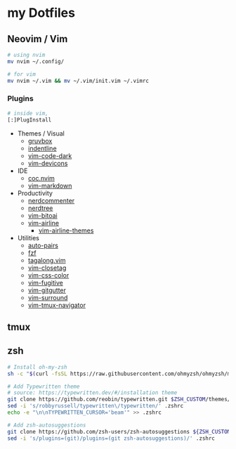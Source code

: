 # my Dotfiles

## Neovim / Vim

```sh
# using nvim
mv nvim ~/.config/

# for vim
mv nvim ~/.vim && mv ~/.vim/init.vim ~/.vimrc
```

### Plugins

```sh
# inside vim,
[:]PlugInstall
```

- Themes / Visual
  - [gruvbox](https://github.com/morhetz/gruvbox)
  - [indentline](https://github.com/yggdroot/indentline)
  - [vim-code-dark](https://github.com/tomasiser/vim-code-dark)
  - [vim-devicons](https://github.com/ryanoasis/vim-devicons)
- IDE
  - [coc.nvim](https://github.com/neoclide/coc.nvim)
  - [vim-markdown](https://github.com/preservim/vim-markdown)
- Productivity
  - [nerdcommenter](https://github.com/preservim/nerdcommenter)
  - [nerdtree](https://github.com/preservim/nerdtree)
  - [vim-bitoai](https://github.com/zhenyangze/vim-bitoai)
  - [vim-airline](https://github.com/vim-airline/vim-airline)
    - [vim-airline-themes](https://github.com/vim-airline/vim-airline-themes)
- Utilities
  - [auto-pairs](https://github.com/jiangmiao/auto-pairs)
  - [fzf](https://github.com/junegunn/fzf)
  - [tagalong.vim](https://github.com/AndrewRadev/tagalong.vim)
  - [vim-closetag](https://github.com/alvan/vim-closetag)
  - [vim-css-color](https://github.com/ap/vim-css-color)
  - [vim-fugitive](https://github.com/tpope/vim-fugitive)
  - [vim-gitgutter](https://github.com/airblade/vim-gitgutter)
  - [vim-surround](https://github.com/tpope/vim-surround)
  - [vim-tmux-navigator](https://github.com/christoomey/vim-tmux-navigator)

## tmux

## zsh

```sh
# Install oh-my-zsh
sh -c "$(curl -fsSL https://raw.githubusercontent.com/ohmyzsh/ohmyzsh/master/tools/install.sh)"

# Add Typewritten theme
# source: https://typewritten.dev/#/installation theme
git clone https://github.com/reobin/typewritten.git $ZSH_CUSTOM/themes/typewritten
sed -i 's/robbyrussell/typewritten\/typewritten/' .zshrc
echo -e "\n\nTYPEWRITTEN_CURSOR='beam'" >> .zshrc

# Add zsh-autosuggestions
git clone https://github.com/zsh-users/zsh-autosuggestions ${ZSH_CUSTOM:-~/.oh-my-zsh/custom}/plugins/zsh-autosuggestions
sed -i 's/plugins=(git)/plugins=(git zsh-autosuggestions)/' .zshrc
```

